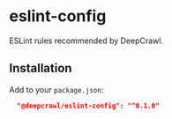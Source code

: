 # eslint-config

ESLint rules recommended by DeepCrawl.

## Installation

Add to your `package.json`:

```json
  "@deepcrawl/eslint-config": "^0.1.0"
```
